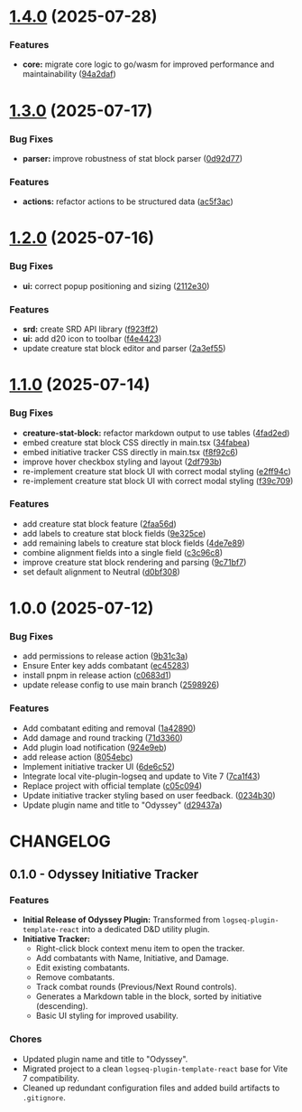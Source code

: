 # [1.4.0](https://github.com/shiftregister-vg/logseq-odyssey/compare/v1.3.0...v1.4.0) (2025-07-28)

### Features

* **core:** migrate core logic to go/wasm for improved performance and maintainability ([94a2daf](https://github.com/shiftregister-vg/logseq-odyssey/commit/94a2daf229483d2bda443))

# [1.3.0](https://github.com/shiftregister-vg/logseq-odyssey/compare/v1.2.0...v1.3.0) (2025-07-17)


### Bug Fixes

* **parser:** improve robustness of stat block parser ([0d92d77](https://github.com/shiftregister-vg/logseq-odyssey/commit/0d92d77b9e9b22fd5f3718df30fad0a9c5255305))


### Features

* **actions:** refactor actions to be structured data ([ac5f3ac](https://github.com/shiftregister-vg/logseq-odyssey/commit/ac5f3ac234e6a9b27f6467ce02596b4e73797da7))

# [1.2.0](https://github.com/shiftregister-vg/logseq-odyssey/compare/v1.1.0...v1.2.0) (2025-07-16)


### Bug Fixes

* **ui:** correct popup positioning and sizing ([2112e30](https://github.com/shiftregister-vg/logseq-odyssey/commit/2112e3033037b386d41b63f75ceeee16fc083aaa))


### Features

* **srd:** create SRD API library ([f923ff2](https://github.com/shiftregister-vg/logseq-odyssey/commit/f923ff29133c985eaa2174c269c31d87f2bda443))
* **ui:** add d20 icon to toolbar ([f4e4423](https://github.com/shiftregister-vg/logseq-odyssey/commit/f4e44235eb54efc17b6e7ae221e15b41feeb29cd))
* update creature stat block editor and parser ([2a3ef55](https://github.com/shiftregister-vg/logseq-odyssey/commit/2a3ef55aee7c6dac21bd7792ee08e55638d32cf9))

# [1.1.0](https://github.com/shiftregister-vg/logseq-odyssey/compare/v1.0.0...v1.1.0) (2025-07-14)


### Bug Fixes

* **creature-stat-block:** refactor markdown output to use tables ([4fad2ed](https://github.com/shiftregister-vg/logseq-odyssey/commit/4fad2ed63c3a30b4acddb4aac2aed564728e6626))
* embed creature stat block CSS directly in main.tsx ([34fabea](https://github.com/shiftregister-vg/logseq-odyssey/commit/34fabea222b10820aa2f3ea7dde98e93c68e8001))
* embed initiative tracker CSS directly in main.tsx ([f8f92c6](https://github.com/shiftregister-vg/logseq-odyssey/commit/f8f92c608f162a24f048c93e1028f1cd4a3d645d))
* improve hover checkbox styling and layout ([2df793b](https://github.com/shiftregister-vg/logseq-odyssey/commit/2df793bb92c08d0e0cbb5a94e484ee4c1cdc66c5))
* re-implement creature stat block UI with correct modal styling ([e2ff94c](https://github.com/shiftregister-vg/logseq-odyssey/commit/e2ff94cc2be45596ce3ddf689f92ca03905031bf))
* re-implement creature stat block UI with correct modal styling ([f39c709](https://github.com/shiftregister-vg/logseq-odyssey/commit/f39c7096bdb39493c8054ed637e988f60f652d12))


### Features

* add creature stat block feature ([2faa56d](https://github.com/shiftregister-vg/logseq-odyssey/commit/2faa56d5626c090b581ad14254e0dd9bf80e23f7))
* add labels to creature stat block fields ([9e325ce](https://github.com/shiftregister-vg/logseq-odyssey/commit/9e325ce73abf08e4c95e55ea6ab29c90fca93c90))
* add remaining labels to creature stat block fields ([4de7e89](https://github.com/shiftregister-vg/logseq-odyssey/commit/4de7e89794800cc5fd99032e54c8fa109ebd29d5))
* combine alignment fields into a single field ([c3c96c8](https://github.com/shiftregister-vg/logseq-odyssey/commit/c3c96c8cccb8846c0a818c4b9f4d1f5cb1fc7970))
* improve creature stat block rendering and parsing ([9c71bf7](https://github.com/shiftregister-vg/logseq-odyssey/commit/9c71bf7bf2100c13509d71ccff8fe55e11ea676a))
* set default alignment to Neutral ([d0bf308](https://github.com/shiftregister-vg/logseq-odyssey/commit/d0bf3089bb5a51d5a5fb70adea79c975e58d885b))

# 1.0.0 (2025-07-12)


### Bug Fixes

* add permissions to release action ([9b31c3a](https://github.com/shiftregister-vg/logseq-odyssey/commit/9b31c3a223f0447cb7b13e8624a9bb2cfec6325c))
* Ensure Enter key adds combatant ([ec45283](https://github.com/shiftregister-vg/logseq-odyssey/commit/ec45283e687d743c15871476ab6d17e79483d2b2))
* install pnpm in release action ([c0683d1](https://github.com/shiftregister-vg/logseq-odyssey/commit/c0683d1e7a5b5e1f85e1889e9ea794d2455da53e))
* update release config to use main branch ([2598926](https://github.com/shiftregister-vg/logseq-odyssey/commit/2598926b5ee4c97d5977a85d88570be8ef1fb251))


### Features

* Add combatant editing and removal ([1a42890](https://github.com/shiftregister-vg/logseq-odyssey/commit/1a4289065cc0c3d3997338c3c11bfc4d8dfb8405))
* Add damage and round tracking ([71d3360](https://github.com/shiftregister-vg/logseq-odyssey/commit/71d336066b98534b5f5f4401463999b7c0715cce))
* Add plugin load notification ([924e9eb](https://github.com/shiftregister-vg/logseq-odyssey/commit/924e9eb2f98e1ae5d4ec970c22e5500fa3e4f518))
* add release action ([8054ebc](https://github.com/shiftregister-vg/logseq-odyssey/commit/8054ebcd369bf1cf64634d5801ce5f13aec30a9a))
* Implement initiative tracker UI ([6de6c52](https://github.com/shiftregister-vg/logseq-odyssey/commit/6de6c5241a3f468b0aa6859238d05d6382e9f841))
* Integrate local vite-plugin-logseq and update to Vite 7 ([7ca1f43](https://github.com/shiftregister-vg/logseq-odyssey/commit/7ca1f43cbd350c7c1fc2cc33dc17a4173f8661ad))
* Replace project with official template ([c05c094](https://github.com/shiftregister-vg/logseq-odyssey/commit/c05c094e4304525f12f5285c8925d5c4ccb94873))
* Update initiative tracker styling based on user feedback. ([0234b30](https://github.com/shiftregister-vg/logseq-odyssey/commit/0234b3049681cb709a05d6ba744f910c5ae3e81a))
* Update plugin name and title to "Odyssey" ([d29437a](https://github.com/shiftregister-vg/logseq-odyssey/commit/d29437ae0ad177327cf2daf0acbfffd8a6ff35c6))

# CHANGELOG

## 0.1.0 - Odyssey Initiative Tracker

### Features

- **Initial Release of Odyssey Plugin:** Transformed from `logseq-plugin-template-react` into a dedicated D&D utility plugin.
- **Initiative Tracker:**
  - Right-click block context menu item to open the tracker.
  - Add combatants with Name, Initiative, and Damage.
  - Edit existing combatants.
  - Remove combatants.
  - Track combat rounds (Previous/Next Round controls).
  - Generates a Markdown table in the block, sorted by initiative (descending).
  - Basic UI styling for improved usability.

### Chores

- Updated plugin name and title to "Odyssey".
- Migrated project to a clean `logseq-plugin-template-react` base for Vite 7 compatibility.
- Cleaned up redundant configuration files and added build artifacts to `.gitignore`.